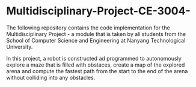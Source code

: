 # Multidisciplinary-Project-CE-3004-

The following repository contains the code implementation for the Multidisciplinary Project - a module that is taken by all students from the School of Computer Science and Engineering at Nanyang Technological University. 

In this project, a robot is constructed ad programmed to autonomously explore a maze that is filled with obstaces, create a map of the explored arena and compute the fastest path from the start to the end of the arena without colliding into any obstacles. 


